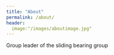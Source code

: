 ```yaml
---
title: "About"
permalink: /about/
header: 
  image:"/images/aboutimage.jpg"
---   
```

   
   Group leader of the sliding bearing group


